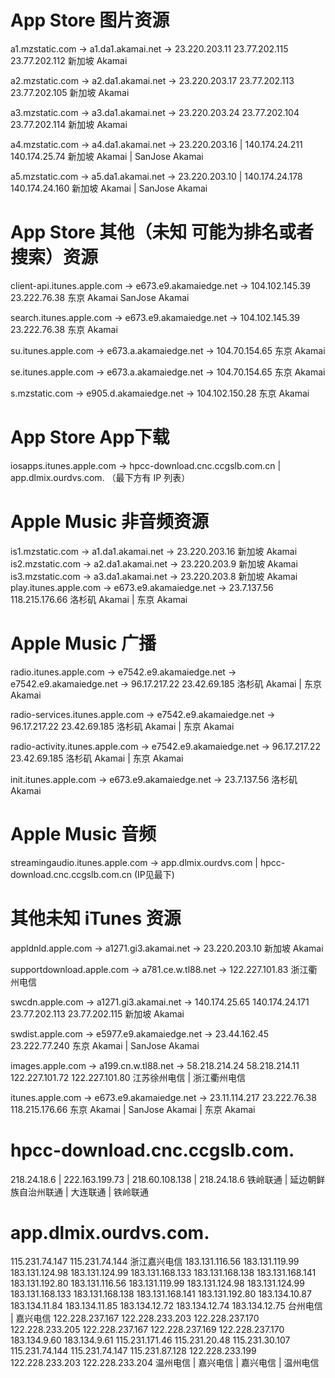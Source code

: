 # App Store 图片资源
a1.mzstatic.com -> a1.da1.akamai.net -> 23.220.203.11 23.77.202.115 23.77.202.112
新加坡 Akamai

a2.mzstatic.com -> a2.da1.akamai.net -> 23.220.203.17 23.77.202.113 23.77.202.105
新加坡 Akamai

a3.mzstatic.com -> a3.da1.akamai.net -> 23.220.203.24 23.77.202.104 23.77.202.114
新加坡 Akamai

a4.mzstatic.com -> a4.da1.akamai.net -> 23.220.203.16 | 140.174.24.211 140.174.25.74
新加坡 Akamai | SanJose Akamai

a5.mzstatic.com -> a5.da1.akamai.net -> 23.220.203.10 | 140.174.24.178 140.174.24.160
新加坡 Akamai | SanJose Akamai

# App Store 其他（未知 可能为排名或者搜索）资源
client-api.itunes.apple.com -> e673.e9.akamaiedge.net -> 104.102.145.39 23.222.76.38
东京 Akamai SanJose Akamai

search.itunes.apple.com -> e673.e9.akamaiedge.net -> 104.102.145.39 23.222.76.38
东京 Akamai

su.itunes.apple.com -> e673.a.akamaiedge.net -> 104.70.154.65
东京 Akamai

se.itunes.apple.com -> e673.a.akamaiedge.net -> 104.70.154.65
东京 Akamai

s.mzstatic.com -> e905.d.akamaiedge.net -> 104.102.150.28
东京 Akamai

# App Store App下载
iosapps.itunes.apple.com -> hpcc-download.cnc.ccgslb.com.cn | app.dlmix.ourdvs.com. 
（最下方有 IP 列表）

# Apple Music 非音频资源
is1.mzstatic.com -> a1.da1.akamai.net -> 23.220.203.16
新加坡 Akamai
is2.mzstatic.com -> a2.da1.akamai.net -> 23.220.203.9
新加坡 Akamai
is3.mzstatic.com -> a3.da1.akamai.net -> 23.220.203.8
新加坡 Akamai
play.itunes.apple.com -> e673.e9.akamaiedge.net -> 23.7.137.56 118.215.176.66
洛杉矶 Akamai | 东京 Akamai

# Apple Music 广播
radio.itunes.apple.com -> e7542.e9.akamaiedge.net -> e7542.e9.akamaiedge.net -> 96.17.217.22 23.42.69.185
洛杉矶 Akamai | 东京 Akamai 

radio-services.itunes.apple.com -> e7542.e9.akamaiedge.net -> 96.17.217.22 23.42.69.185
洛杉矶 Akamai | 东京 Akamai 

radio-activity.itunes.apple.com -> e7542.e9.akamaiedge.net -> 96.17.217.22 23.42.69.185
洛杉矶 Akamai | 东京 Akamai

init.itunes.apple.com -> e673.e9.akamaiedge.net -> 23.7.137.56
洛杉矶 Akamai

# Apple Music 音频
streamingaudio.itunes.apple.com -> app.dlmix.ourdvs.com | hpcc-download.cnc.ccgslb.com.cn
(IP见最下)

# 其他未知 iTunes 资源
appldnld.apple.com -> a1271.gi3.akamai.net -> 23.220.203.10 
新加坡 Akamai

supportdownload.apple.com -> a781.ce.w.tl88.net -> 122.227.101.83
浙江衢州电信

swcdn.apple.com -> a1271.gi3.akamai.net -> 140.174.25.65 140.174.24.171 23.77.202.113 23.77.202.115
新加坡 Akamai

swdist.apple.com -> e5977.e9.akamaiedge.net -> 23.44.162.45 23.222.77.240 
东京 Akamai | SanJose Akamai

images.apple.com -> a199.cn.w.tl88.net -> 58.218.214.24 58.218.214.11 122.227.101.72 122.227.101.80
江苏徐州电信 | 浙江衢州电信

itunes.apple.com -> e673.e9.akamaiedge.net -> 23.11.114.217 23.222.76.38 118.215.176.66
东京 Akamai | SanJose Akamai | 东京 Akamai


# hpcc-download.cnc.ccgslb.com.
218.24.18.6 | 222.163.199.73 | 218.60.108.138 | 218.24.18.6
铁岭联通 | 延边朝鲜族自治州联通 | 大连联通 | 铁岭联通
# app.dlmix.ourdvs.com.
115.231.74.147 115.231.74.144 
浙江嘉兴电信
183.131.116.56 183.131.119.99 183.131.124.98 183.131.124.99 183.131.168.133 183.131.168.138 183.131.168.141 183.131.192.80 
183.131.116.56 183.131.119.99 183.131.124.98 183.131.124.99 183.131.168.133 183.131.168.138 183.131.168.141 183.131.192.80 183.134.10.87 183.134.11.84 183.134.11.85 183.134.12.72 183.134.12.74 183.134.12.75
台州电信 | 嘉兴电信
122.228.237.167 122.228.233.203 122.228.237.170 122.228.233.205 122.228.237.167 122.228.237.169 122.228.237.170 183.134.9.60 183.134.9.61 115.231.171.46 115.231.20.48 115.231.30.107 115.231.74.144 115.231.74.147 115.231.87.128 122.228.233.199 122.228.233.203 122.228.233.204
温州电信 | 嘉兴电信 | 嘉兴电信 | 温州电信
